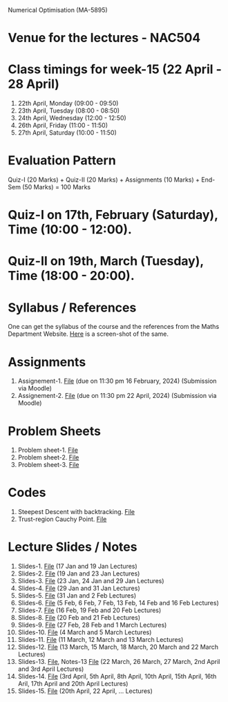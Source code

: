 Numerical Optimisation (MA-5895)
# Venue for the lectures - NAC504

# Class timings for week-15 (22 April - 28 April)
1. 22th April, Monday (09:00 - 09:50)
2. 23th April, Tuesday (08:00 - 08:50)
3. 24th April, Wednesday (12:00 - 12:50)
4. 26th April, Friday (11:00 - 11:50)
5. 27th April, Saturday (10:00 - 11:50)


# Evaluation Pattern 
Quiz-I (20 Marks) + Quiz-II (20 Marks) + Assignments (10 Marks) + End-Sem (50 Marks) = 100 Marks

# Quiz-I on 17th, February (Saturday), Time (10:00 - 12:00).
# Quiz-II on 19th, March (Tuesday), Time (18:00 - 20:00).

# Syllabus / References 
One can get the syllabus of the course and the references from the Maths Department Website. [Here](Lecture_slides_etc/MA-5895_syllabus.png) is a screen-shot of the same.

# Assignments
1. Assignement-1. [File](Lecture_slides_etc/assignement_1.pdf) (due on 11:30 pm 16 February, 2024) (Submission via Moodle)
2. Assignement-2. [File](Lecture_slides_etc/assignement_2.pdf) (due on 11:30 pm 22 April, 2024) (Submission via Moodle)

# Problem Sheets
1. Problem sheet-1. [File](Lecture_slides_etc/problem_sheet-1.pdf)
2. Problem sheet-2. [File](Lecture_slides_etc/problem_sheet-2.pdf)
3. Problem sheet-3. [File](Lecture_slides_etc/problem_sheet-3.pdf)

# Codes 
1. Steepest Descent with backtracking. [File](Lecture_slides_etc/sd_v2.py)
2. Trust-region Cauchy Point. [File](Lecture_slides_etc/cp_v2.py)
   
# Lecture Slides / Notes
1. Slides-1. [File](Lecture_slides_etc/slides-1.pdf) (17 Jan and 19 Jan Lectures)
2. Slides-2. [File](Lecture_slides_etc/slides-2.pdf) (19 Jan and 23 Jan Lectures)
3. Slides-3. [File](Lecture_slides_etc/slides-3.pdf) (23 Jan, 24 Jan and 29 Jan Lectures)
4. Slides-4. [File](Lecture_slides_etc/slides-4.pdf) (29 Jan and 31 Jan Lectures)
5. Slides-5. [File](Lecture_slides_etc/slides-5.pdf) (31 Jan and 2 Feb Lectures)
6. Slides-6. [File](Lecture_slides_etc/slides-6.pdf) (5 Feb, 6 Feb, 7 Feb, 13 Feb, 14 Feb and 16 Feb Lectures)
7. Slides-7. [File](Lecture_slides_etc/slides-7.pdf) (16 Feb, 19 Feb and 20 Feb Lectures)
8. Slides-8. [File](Lecture_slides_etc/slides-8.pdf) (20 Feb and 21 Feb Lectures)
9. Slides-9. [File](Lecture_slides_etc/slides-9.pdf) (27 Feb, 28 Feb and 1 March Lectures)
10. Slides-10. [File](Lecture_slides_etc/slides-10.pdf) (4 March and 5 March Lectures)
11. Slides-11. [File](Lecture_slides_etc/slides-11.pdf) (11 March, 12 March and 13 March Lectures)
12. Slides-12. [File](Lecture_slides_etc/slides-12.pdf) (13 March, 15 March, 18 March, 20 March and 22 March Lectures)
13. Slides-13. [File](Lecture_slides_etc/slides-13.pdf), Notes-13 [File](Lecture_slides_etc/notes-13.pdf) (22 March, 26 March, 27 March, 2nd April and 3rd April Lectures)
14. Slides-14. [File](Lecture_slides_etc/slides-14.pdf) (3rd April, 5th April, 8th April, 10th April, 15th April, 16th Aril, 17th April and 20th April Lectures)
15. Slides-15. [File](Lecture_slides_etc/slides-15.pdf) (20th April, 22 April, ... Lectures)

